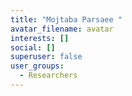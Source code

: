 ```yaml
---
title: "Mojtaba Parsaee "
avatar_filename: avatar
interests: []
social: []
superuser: false
user_groups:
  - Researchers
---
```

